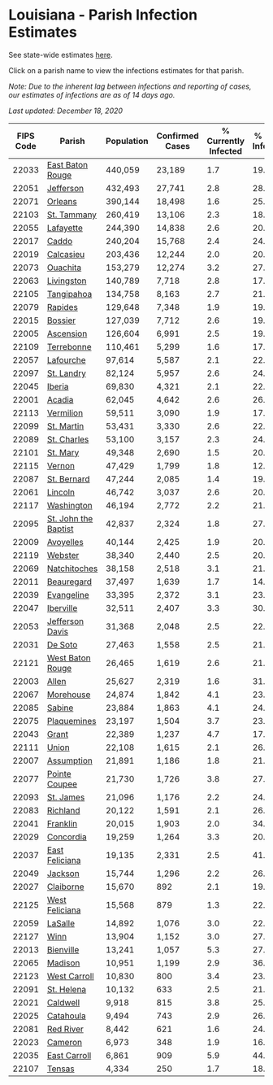 # Louisiana - Parish Infection Estimates

See state-wide estimates [here](/infections/us-la).

Click on a parish name to view the infections estimates for that parish.

*Note: Due to the inherent lag between infections and reporting of cases, our estimates of infections are as of 14 days ago.*

*Last updated: December 18, 2020*

|   FIPS Code |                                       Parish |   Population |   Confirmed Cases |   % Currently Infected |   % Total Infected |
|-------------|----------------------------------------------|--------------|-------------------|------------------------|--------------------|
|       22033 |         [East Baton Rouge](east-baton-rouge) |      440,059 |            23,189 |                    1.7 |               19.5 |
|       22051 |                       [Jefferson](jefferson) |      432,493 |            27,741 |                    2.8 |               28.7 |
|       22071 |                           [Orleans](orleans) |      390,144 |            18,498 |                    1.6 |               25.1 |
|       22103 |                   [St. Tammany](st.-tammany) |      260,419 |            13,106 |                    2.3 |               18.1 |
|       22055 |                       [Lafayette](lafayette) |      244,390 |            14,838 |                    2.6 |               20.6 |
|       22017 |                               [Caddo](caddo) |      240,204 |            15,768 |                    2.4 |               24.1 |
|       22019 |                       [Calcasieu](calcasieu) |      203,436 |            12,244 |                    2.0 |               20.9 |
|       22073 |                         [Ouachita](ouachita) |      153,279 |            12,274 |                    3.2 |               27.1 |
|       22063 |                     [Livingston](livingston) |      140,789 |             7,718 |                    2.8 |               17.7 |
|       22105 |                     [Tangipahoa](tangipahoa) |      134,758 |             8,163 |                    2.7 |               21.3 |
|       22079 |                           [Rapides](rapides) |      129,648 |             7,348 |                    1.9 |               19.2 |
|       22015 |                           [Bossier](bossier) |      127,039 |             7,712 |                    2.6 |               19.5 |
|       22005 |                       [Ascension](ascension) |      126,604 |             6,991 |                    2.5 |               19.9 |
|       22109 |                     [Terrebonne](terrebonne) |      110,461 |             5,299 |                    1.6 |               17.8 |
|       22057 |                       [Lafourche](lafourche) |       97,614 |             5,587 |                    2.1 |               22.0 |
|       22097 |                     [St. Landry](st.-landry) |       82,124 |             5,957 |                    2.6 |               24.2 |
|       22045 |                             [Iberia](iberia) |       69,830 |             4,321 |                    2.1 |               22.5 |
|       22001 |                             [Acadia](acadia) |       62,045 |             4,642 |                    2.6 |               26.1 |
|       22113 |                       [Vermilion](vermilion) |       59,511 |             3,090 |                    1.9 |               17.1 |
|       22099 |                     [St. Martin](st.-martin) |       53,431 |             3,330 |                    2.6 |               22.3 |
|       22089 |                   [St. Charles](st.-charles) |       53,100 |             3,157 |                    2.3 |               24.4 |
|       22101 |                         [St. Mary](st.-mary) |       49,348 |             2,690 |                    1.5 |               20.2 |
|       22115 |                             [Vernon](vernon) |       47,429 |             1,799 |                    1.8 |               12.2 |
|       22087 |                   [St. Bernard](st.-bernard) |       47,244 |             2,085 |                    1.4 |               19.8 |
|       22061 |                           [Lincoln](lincoln) |       46,742 |             3,037 |                    2.6 |               20.5 |
|       22117 |                     [Washington](washington) |       46,194 |             2,772 |                    2.2 |               21.7 |
|       22095 | [St. John the Baptist](st.-john-the-baptist) |       42,837 |             2,324 |                    1.8 |               27.3 |
|       22009 |                       [Avoyelles](avoyelles) |       40,144 |             2,425 |                    1.9 |               20.3 |
|       22119 |                           [Webster](webster) |       38,340 |             2,440 |                    2.5 |               20.9 |
|       22069 |                 [Natchitoches](natchitoches) |       38,158 |             2,518 |                    3.1 |               21.4 |
|       22011 |                     [Beauregard](beauregard) |       37,497 |             1,639 |                    1.7 |               14.8 |
|       22039 |                     [Evangeline](evangeline) |       33,395 |             2,372 |                    3.1 |               23.3 |
|       22047 |                       [Iberville](iberville) |       32,511 |             2,407 |                    3.3 |               30.8 |
|       22053 |           [Jefferson Davis](jefferson-davis) |       31,368 |             2,048 |                    2.5 |               22.3 |
|       22031 |                           [De Soto](de-soto) |       27,463 |             1,558 |                    2.5 |               21.5 |
|       22121 |         [West Baton Rouge](west-baton-rouge) |       26,465 |             1,619 |                    2.6 |               21.6 |
|       22003 |                               [Allen](allen) |       25,627 |             2,319 |                    1.6 |               31.5 |
|       22067 |                       [Morehouse](morehouse) |       24,874 |             1,842 |                    4.1 |               23.1 |
|       22085 |                             [Sabine](sabine) |       23,884 |             1,863 |                    4.1 |               24.6 |
|       22075 |                   [Plaquemines](plaquemines) |       23,197 |             1,504 |                    3.7 |               23.9 |
|       22043 |                               [Grant](grant) |       22,389 |             1,237 |                    4.7 |               17.1 |
|       22111 |                               [Union](union) |       22,108 |             1,615 |                    2.1 |               26.3 |
|       22007 |                     [Assumption](assumption) |       21,891 |             1,186 |                    1.8 |               21.7 |
|       22077 |               [Pointe Coupee](pointe-coupee) |       21,730 |             1,726 |                    3.8 |               27.7 |
|       22093 |                       [St. James](st.-james) |       21,096 |             1,176 |                    2.2 |               24.8 |
|       22083 |                         [Richland](richland) |       20,122 |             1,591 |                    2.1 |               26.5 |
|       22041 |                         [Franklin](franklin) |       20,015 |             1,903 |                    2.0 |               34.2 |
|       22029 |                       [Concordia](concordia) |       19,259 |             1,264 |                    3.3 |               20.8 |
|       22037 |             [East Feliciana](east-feliciana) |       19,135 |             2,331 |                    2.5 |               41.0 |
|       22049 |                           [Jackson](jackson) |       15,744 |             1,296 |                    2.2 |               26.4 |
|       22027 |                       [Claiborne](claiborne) |       15,670 |               892 |                    2.1 |               19.1 |
|       22125 |             [West Feliciana](west-feliciana) |       15,568 |               879 |                    1.3 |               22.1 |
|       22059 |                           [LaSalle](lasalle) |       14,892 |             1,076 |                    3.0 |               22.8 |
|       22127 |                                 [Winn](winn) |       13,904 |             1,152 |                    3.0 |               27.3 |
|       22013 |                       [Bienville](bienville) |       13,241 |             1,057 |                    5.3 |               27.1 |
|       22065 |                           [Madison](madison) |       10,951 |             1,199 |                    2.9 |               36.4 |
|       22123 |                 [West Carroll](west-carroll) |       10,830 |               800 |                    3.4 |               23.5 |
|       22091 |                     [St. Helena](st.-helena) |       10,132 |               633 |                    2.5 |               21.1 |
|       22021 |                         [Caldwell](caldwell) |        9,918 |               815 |                    3.8 |               25.9 |
|       22025 |                       [Catahoula](catahoula) |        9,494 |               743 |                    2.9 |               26.8 |
|       22081 |                       [Red River](red-river) |        8,442 |               621 |                    1.6 |               24.9 |
|       22023 |                           [Cameron](cameron) |        6,973 |               348 |                    1.9 |               16.5 |
|       22035 |                 [East Carroll](east-carroll) |        6,861 |               909 |                    5.9 |               44.8 |
|       22107 |                             [Tensas](tensas) |        4,334 |               250 |                    1.7 |               18.2 |